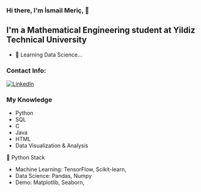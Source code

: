 ### Hi there, I'm İsmail Meriç, 👋

## I'm a Mathematical Engineering student at Yildiz Technical University

- 🌱 Learning Data Science...

### Contact Info:

<a href="https://www.linkedin.com/in/ismail-gulbay-990449b6/" target="_blank"><img alt="LinkedIn" src="https://img.shields.io/badge/linkedin-%230077B5.svg?&style=for-the-badge&logo=linkedin&logoColor=white" /></a>
<br />

### My Knowledge
- Python 
- SQL
- C 
- Java
- HTML 
- Data Visualization & Analysis

🐍 Python Stack
- Machine Learning: TensorFlow, Scikit-learn,
- Data Science: Pandas, Numpy
- Demo: Matplotlib, Seaborn,

